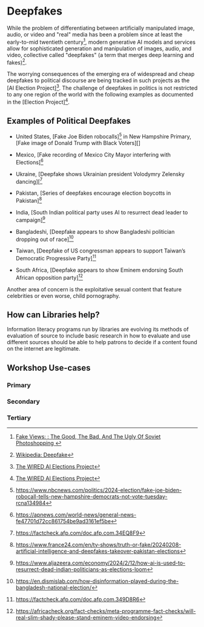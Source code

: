 # Deepfakes
While the problem of differentiating between artificially manipulated image, 
audio, or video and "real" media has been a problem since at least the early-to-mid 
twentieth century[^soviet], modern generative AI models and services allow for 
sophisticated generation and manipulation of images, audio, and video, collective
called "deepfakes" (a term that merges deep learning and fakes)[^wikipedia]. 

The worrying consequences of the emerging era of widespread and cheap deepfakes to 
political discourse are being tracked in such projects as the [AI Election Project][^WIRED_AI_ELECTION].
The challenge of deepfakes in politics is not restricted to any one region of the world with the following
examples as documented in the [Election Project][^WIRED_AI_ELECTION].

## Examples of Political Deepfakes
- United States, [Fake Joe Biden robocalls][^NBC_NEWS_JAN_24] in New Hampshire Primary, 
  [Fake image of Donald Trump with Black Voters][]

- Mexico, [Fake recording of Mexico City Mayor interfering with Elections][^AP_NEWS_NOV_23]

- Ukraine, [Deepfake shows Ukrainian president Volodymry Zelensky dancing][[^AFP_JAN_24]

- Pakistan, [Series of deepfakes encourage election boycotts in Pakistan][^FRANCE_24_FEB_24]

- India, [South Indian political party uses AI to resurrect dead leader to campaign][^AL_JAZEERA_FEB_24]

- Bangladeshi, [Deepfake appears to show Bangladeshi politician dropping out of race][^DISMISS_LAB_JAN_24]

- Taiwan, [Deepfake of US congressman appears to support Taiwan’s Democratic Progressive Party][^AFP_JAN_24_02]

- South Africa, [Deepfake appears to show Eminem endorsing South African opposition party][^AFRICA_CHECK_MAR_24]

Another area of concern is the exploitative sexual content that feature celebrities or even worse,
child pornography.

## How can Libraries help?
Information literacy programs run by libraries are evolving its methods of evaluation of source to 
include basic research in how to evaluate and use different sources should be able to help patrons to
decide if a content found on the internet are legitimate.

## Workshop Use-cases

### Primary

### Secondary

### Tertiary

[^AFP_JAN_24]:  https://factcheck.afp.com/doc.afp.com.34EQ8F9
[^AFP_JAN_24_02]: https://factcheck.afp.com/doc.afp.com.349D8R6
[^AL_JAZEERA_FEB_24]: https://www.aljazeera.com/economy/2024/2/12/how-ai-is-used-to-resurrect-dead-indian-politicians-as-elections-loom
[^AP_NEWS_NOV_23]: https://apnews.com/world-news/general-news-fe47701d72cc861754be9ad3161ef5be
[^AFRICA_CHECK_MAR_24]: https://africacheck.org/fact-checks/meta-programme-fact-checks/will-real-slim-shady-please-stand-eminem-video-endorsing
[^BBC_NEWS_MAR_24]: https://www.bbc.com/news/world-us-canada-68440150
[^DISMISS_LAB_JAN_24]: https://en.dismislab.com/how-disinformation-played-during-the-bangladesh-national-election/
[^FRANCE_24_FEB_24]: https://www.france24.com/en/tv-shows/truth-or-fake/20240208-artificial-intelligence-and-deepfakes-takeover-pakistan-elections 
[^NBC_NEWS_JAN_24]: https://www.nbcnews.com/politics/2024-election/fake-joe-biden-robocall-tells-new-hampshire-democrats-not-vote-tuesday-rcna134984
[^soviet]: [Fake Views: : The Good, The Bad, And The Ugly Of Soviet Photoshopping ](https://www.rferl.org/a/soviet-airbrushing-the-censors-who-scratched-out-history/29361426.html)
[^wikipedia]: [Wikipedia: Deepfake](https://en.wikipedia.org/wiki/Deepfake)
[^WIRED_AI_ELECTION]: [The WIRED AI Elections Project](https://www.wired.com/story/generative-ai-global-elections/)
